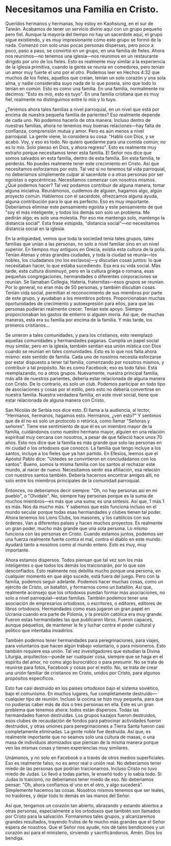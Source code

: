 # Necesitamos una Familia en Cristo.

Queridos hermanos y hermanas, hoy estoy en Kaohsiung, en el sur de Taiwán. Acabamos de tener un servicio divino aquí con un grupo pequeño pero fiel. Aunque la mayoría del tiempo no hay un sacerdote aquí, el grupo sigue existiendo, y es muy impresionante cómo este grupo se formó de la nada. Comenzó con solo unas pocas personas dispersas, pero poco a poco, paso a paso, se convirtió en un grupo, en una familia de fieles. Ahora nos reunimos—no tenemos una iglesia—nos reunimos en un restaurante dirigido por uno de los fieles. Esto es realmente muy similar a la experiencia de la iglesia primitiva, cuando la gente se reunía en comedores, pero tenían un amor muy fuerte el uno por el otro. Podemos leer en Hechos 4:32 que muchos de los fieles, aquellos que creían, tenían un solo corazón y una sola alma, y nadie consideraba suyo nada de lo que poseía, sino que todo lo tenían en común. Esto es como una familia. En una familia, normalmente no decimos: "Esto es mío, esto es tuyo". En una familia cristiana que es muy fiel, realmente no distinguimos entre lo mío y lo tuyo.

¿Tenemos ahora tales familias a nivel parroquial, en un nivel que está por encima de nuestra pequeña familia de parientes? Eso realmente depende de cada uno. No podemos hacerlo de otra manera. Incluso dentro de nuestras familias, ahora no tenemos muy buenas relaciones—hay falta de confianza, comprensión mutua y amor. Pero es aún menos a nivel parroquial. La gente viene, lo considera su cosa: "Hablo con Dios, y se acabó. Voy, y eso es todo. No quiero quedarme para una comida común; no es lo mío. Solo pienso en Dios, y ahora regreso". Esto es realmente muy extraño porque necesitamos tener esta familia. El Señor nos dice que somos salvados en esta familia, dentro de esta familia. Sin esta familia, te perderás. No puedes realmente tener este crecimiento en Cristo. Así que necesitamos esforzarnos por esto. Tal vez si no tenemos tal vida parroquial, no deberíamos simplemente culpar al sacerdote o a otras personas por ser egoístas o egocéntricas. Necesitamos comenzar con nosotros mismos. ¿Qué podemos hacer? Tal vez podamos contribuir de alguna manera, tomar alguna iniciativa. Reunámonos, cuidemos de alguien, hagamos algo, algún proyecto común. Hablemos con el sacerdote, ofrezcamos alguna ayuda, alguna contribución para lo que es perfecto. Eso es muy importante. Deberíamos eliminar este pensamiento egoísta y este pensamiento de que "soy el más inteligente, y todos los demás son solo un problema. Me pedirán algo; es solo una molestia. Por eso me mantengo solo, mantengo la distancia social". Esta frase estúpida, "distancia social"—no necesitamos distancia social en la iglesia.

En la antigüedad, vemos que toda la sociedad tenía tales grupos, tales familias que unían a las personas, no solo a nivel familiar sino en un nivel superior. En tiempos muy antiguos en Grecia, existía esta cultura de la polis. Tenían Atenas y otras grandes ciudades, y toda la ciudad se reunía—los nobles, los ciudadanos (no los esclavos)—y discutían cosas juntos: lo que necesitaban hacer, lo que estaba sucediendo. Esa era su vida social. Más tarde, esta cultura disminuyó, pero en la cultura griega o romana, esas pequeñas congregaciones, hermandades o diferentes corporaciones se reunían. Se llamaban Collegia, Hateria, fraternitas—esos grupos se reunían. Por lo general, no eran más de 50 personas, y también discutían cosas. Tenían vida social, permitían el reconocimiento de sus miembros por parte de este grupo, y ayudaban a los miembros pobres. Proporcionaban muchas oportunidades de crecimiento y autoexpresión para ellos, para que las personas pudieran realmente crecer. Tenían este apoyo. Siempre proporcionaban los gastos de entierro si alguien moría. Así que, de muchas maneras, esta era su familia por encima de la familia. Y más tarde, los primeros cristianos...

Se unieron a tales comunidades, y para los cristianos, esto reemplazó aquellas comunidades y hermandades paganas. Cumplía un papel social muy similar, pero en la iglesia, también sentían esa unión mística con Dios cuando se reunían en tales comunidades. Esto es lo que nos falta ahora mismo: este sentido de familia. Cada uno de nosotros necesita esforzarse por estar dispuesto a tener tal familia, comenzando por nosotros mismos, y contribuir a tal propósito. No es como Facebook; eso es todo falso. Está reemplazando, no a otros grupos. Nuevamente, nuestra principal familia, más allá de nuestros parientes, debería estar relacionada de alguna manera con Cristo. De lo contrario, es solo un club. Podemos participar en todo tipo de asociaciones y cosas por el estilo, pero esto no debería convertirse en nuestra familia. Nuestra verdadera familia, en este nivel social, tiene que estar relacionada de alguna manera con Cristo.

San Nicolás de Serbia nos dice esto. Él llama a la audiencia, al lector, "Hermanos, hermanos, hagamos esto. Hermanos, ¿ven esto?" Y sentimos que de él no es solo un protocolo o retórica, como llamar "Señoras y señores". Tiene ese sentimiento de que él es un miembro mayor de la familia, cuidándonos como nuestro hermano mayor, alguien en una relación espiritual muy cercana con nosotros, a pesar de que falleció hace unos 70 años. Esto nos dice que la familia es más grande que solo las personas en mi ciudad o los ortodoxos que conozco. La familia que tengo incluye a los santos, incluye a los fieles que ya han partido. En Efesios, leemos que el Apóstol Pablo dice: "Ustedes se convirtieron en conciudadanos con los santos". Bueno, somos la misma familia con los santos al rechazar este mundo, al nacer de nuevo. Necesitamos sentir esa afiliación, esa relación con nuestros santos también. Debería hacernos encontrar amigos allí, no solo entre los miembros principales de la comunidad parroquial.

Entonces, no deberíamos decir siempre: "Oh, no hay personas así en mi pueblo", o "Olvídalo". No, siempre hay personas porque es la suma de muchos miembros—es más que una suma; es una síntesis. Así que, 1 más 1 es más. Nos da mucho más. Y sabemos que esto funciona incluso en el mundo secular porque todas esas hermandades y clubes tienen tal poder. Ahora tenemos los Lions Clubs, los masones, y los católicos con sus órdenes. Van a diferentes países y hacen muchos proyectos. Es realmente un gran poder, mucho más grande que una sola persona. Lo mismo funciona con las personas en Cristo. Cuando estamos juntos, podemos ser una fuerza realmente fuerte contra el mal, contra el diablo en este mundo. Ayudará tanto a nosotros como al mundo entero. Esto es muy, muy importante.

Ahora estamos dispersos. Todos piensan que tal vez son los más inteligentes o que todos los demás los traicionarán, por lo que son desconfiados. Esto realmente nos debilita mucho porque una persona, en cualquier momento en que algo sucede, está fuera del juego. Pero con la familia, podemos seguir adelante. Podemos hacer muchas cosas, como un ejército de Cristo, un batallón, y formarnos como un batallón. Así que, realmente aconsejo que los ortodoxos puedan formar más asociaciones, no solo a nivel parroquial—estas familias. También podemos tener una asociación de empresarios ortodoxos, o escritores, o editores, editores de libros ortodoxos. Hermandades como esas jugaron un gran papel en Ucrania cuando era parte de Polonia, y la presión católica era muy grande. Fueron estas hermandades las que publicaron libros. Fueron capaces, aunque pequeños, de mantener la fe y luchar contra el poder cultural y político que intentaba invadirlos.

También podemos tener hermandades para peregrinaciones, para viajes, para voluntarios que hacen algún trabajo voluntario, o para misioneros. Esto también requiere esa unión. Tal vez investigadores que estudian la Divina Liturgia, arquitectos—puede ser cualquier cosa, siempre que se haga en el espíritu del amor, no como algo burocrático o para presumir. No se trata de reunirse para fotos, Facebook y cosas por el estilo. No, se trata de crear una unión familiar de cristianos en Cristo, unidos por Cristo, para algunos propósitos específicos.

Esto fue casi destruido en los países ortodoxos bajo el sistema soviético, bajo el comunismo. En muchos lugares, fue completamente destruido—cualquier tipo de reunión. Incluso la cocina se hizo muy pequeña, para que no pudieras caber más de dos o tres personas en ella. Este es un gran problema que tenemos ahora: todos están dispersos. Todas las hermandades fueron destruidas. Los grupos kazajos fueron destruidos, esos clubes de recaudación de fondos para patrocinar actividades fueron destruidos, y otras uniones para peregrinaciones a Tierra Santa fueron casi completamente eliminadas. La gente noble fue destruida. Así que, es realmente importante que no seamos solo una cultura de masas, o una masa de individuos atomizados que piensan de la misma manera porque ven las mismas cosas y tienen experiencias muy similares.

Unámonos, y no solo en Facebook o a través de otros medios superficiales. Eso es realmente falso; no es amor real o unión real. No deberíamos tener miedo de las personas que podrían traicionarnos. Incluso Cristo no tuvo miedo de Judas. Lo llevó a todas partes, le enseñó todo y lo sabía todo. Si Judas lo traicionó, no deberíamos tener miedo de eso. No deberíamos pensar: "Oh, ahora confiamos el uno en el otro, y algo sucederá". Simplemente hacemos las cosas. Nosotros mismos tenemos que ser leales, no traidores, y dejar todo lo demás en las manos del Señor.

Así que, tengamos un corazón tan abierto, abrazando y estando abiertos a otras personas, especialmente a los ortodoxos que también son llamados por Cristo para la salvación. Formaremos tales grupos, y alcanzaremos grandes resultados, trayendo frutos de fe mucho más grandes que el Señor espera de nosotros. Que el Señor nos ayude, nos dé tales bendiciones y un corazón así para el ministerio, sirviendo y sacrificándonos. Amén. Dios los bendiga.

